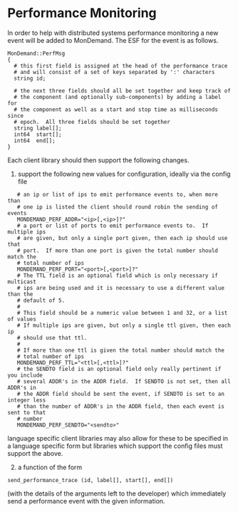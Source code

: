 # Performance Monitoring

In order to help with distributed systems performance monitoring a new event
will be added to MonDemand.  The ESF for the event is as follows.

```
MonDemand::PerfMsg
{
  # this first field is assigned at the head of the performance trace
  # and will consist of a set of keys separated by ':' characters
  string id;

  # the next three fields should all be set together and keep track of
  # the component (and optionally sub-components) by adding a label for
  # the component as well as a start and stop time as milliseconds since
  # epoch.  All three fields should be set together
  string label[];
  int64  start[];
  int64  end[];
}
```

Each client library should then support the following changes.

1. support the following new values for configuration, ideally via the
   config file
```
   # an ip or list of ips to emit performance events to, when more than
   # one ip is listed the client should round robin the sending of events
   MONDEMAND_PERF_ADDR="<ip>[,<ip>]?"
   # a port or list of ports to emit performance events to.  If multiple ips
   # are given, but only a single port given, then each ip should use that
   # port.  If more than one port is given the total number should match the
   # total number of ips
   MONDEMAND_PERF_PORT="<port>[,<port>]?"
   # The TTL field is an optional field which is only necessary if multicast
   # ips are being used and it is necessary to use a different value than the
   # default of 5.
   #
   # This field should be a numeric value between 1 and 32, or a list of values
   # If multiple ips are given, but only a single ttl given, then each ip
   # should use that ttl.
   #
   # If more than one ttl is given the total number should match the
   # total number of ips
   MONDEMAND_PERF_TTL="<ttl>[,<ttl>]?"
   # the SENDTO field is an optional field only really pertinent if you include
   # several ADDR's in the ADDR field.  If SENDTO is not set, then all ADDR's in
   # the ADDR field should be sent the event, if SENDTO is set to an integer less
   # than the number of ADDR's in the ADDR field, then each event is sent to that
   # number
   MONDEMAND_PERF_SENDTO="<sendto>"
```
   language specific client libraries may also allow for these to be
   specified in a language specific form but libraries which support
   the config files must support the above.

2. a function of the form
```
send_performance_trace (id, label[], start[], end[])
```
   (with the details of the arguments left to the developer) which immediately
   send a performance event with the given information.

